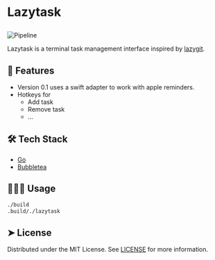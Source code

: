 # <p>Lazytask</p>

![Pipeline](https://github.com/OWNER/REPOSITORY/actions/workflows/WORKFLOW-FILE/badge.svg)

Lazytask is a terminal task management interface inspired by [lazygit](https://github.com/jesseduffield/lazygit).

## 🧐 Features

- Version 0.1 uses a swift adapter to work with apple reminders.
- Hotkeys for
  - Add task
  - Remove task
  - ...

## 🛠️ Tech Stack

- [Go](https://go.dev/)
- [Bubbletea](https://github.com/charmbracelet/bubbletea/tree/master)

## 🧑🏻‍💻 Usage

```sh
./build
.build/./lazytask
```

## ➤ License

Distributed under the MIT License. See [LICENSE](LICENSE) for more information.
